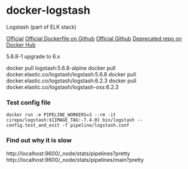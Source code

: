 # docker-logstash

Logstash (part of ELK stack)

[Official](https://www.elastic.co/guide/en/logstash/current/docker.html)
[Official Dockerfile on Github](https://github.com/elastic/logstash/blob/master/docker/templates/Dockerfile.j2)
[Official Github](https://github.com/elastic/logstash)
[Deprecated repo on Docker Hub](https://hub.docker.com/_/logstash/)

5.6.8-1 upgrade to 6.x

docker pull logstash:5.6.8-alpine
docker pull docker.elastic.co/logstash/logstash:5.6.8
docker pull docker.elastic.co/logstash/logstash:6.2.3
docker pull docker.elastic.co/logstash/logstash-oss:6.2.3

### Test config file

`docker run -e PIPELINE_WORKERS=3 --rm -it cirepo/logstash:${IMAGE_TAG:-7.4.0} bin/logstash --config.test_and_exit -f pipeline/logstash.conf`


### Find out why it is slow

http://localhost:9600/_node/stats/pipelines?pretty
http://localhost:9600/_node/stats/pipelines/main?pretty
